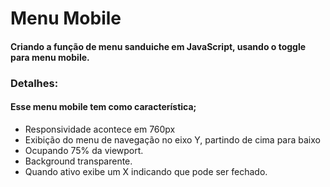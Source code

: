 # Menu Mobile
#### Criando a função de menu sanduiche em JavaScript, usando o toggle para menu mobile.

### Detalhes:
#### Esse menu mobile tem como característica;
* Responsividade acontece em 760px
* Exibição do menu de navegação no eixo Y, partindo de cima para baixo 
* Ocupando 75% da viewport.
* Background transparente.
* Quando ativo exibe um X indicando que pode ser fechado.


